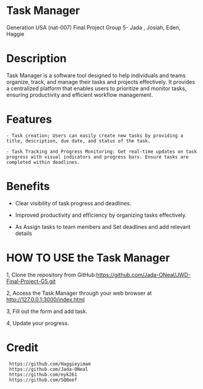 # Task Manager
Generation USA (nat-007) Final Project Group 5- Jada , Josiah, Eden, Haggie
# Description
  Task Manager is a software tool designed to help individuals and teams organize, track, and manage their tasks and projects effectively. It provides a centralized platform that enables users to prioritize and monitor tasks, ensuring productivity and efficient workflow management.
  # Features
    - Task creation; Users can easily create new tasks by providing a title, description, due date, and status of the task.

    - Task Tracking and Progress Monitoring: Get real-time updates on task progress with visual indicators and progress bars. Ensure tasks are completed within deadlines.

# Benefits
   - Clear visibility of task progress and deadlines.

   - Improved productivity and efficiency by organizing tasks effectively.

   - As Assign tasks to team members and Set deadlines and add relevant details

# HOW TO USE the Task Manager
  1,  Clone the repository from GitHub:https://github.com/Jada-ONeal/JWD-Final-Project-G5.git

  2, Access the Task Manager through your web browser at http://127.0.0.1:3000/index.html

   3, Fill out the form and add task.

   4, Update your progress.
  
# Credit
     https://github.com/Haggieyimam 
     https://github.com/Jada-ONeal
     https://github.com/eyk261 
     https://github.com/SQBeef 

  



   
    

    
  
